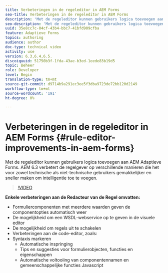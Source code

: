 ```yaml
---
title: Verbeteringen in de regeleditor in AEM Forms
seo-title: Verbeteringen in de regeleditor in AEM Forms
description: 'Met de regeleditor kunnen gebruikers logica toevoegen aan AEM Adaptieve Forms. AEM 6.3 verbetert de regelgever op verschillende manieren die het voor zowel technische als niet-technische gebruikers gemakkelijker en sneller maken om intelligentie toe te voegen. '
seo-description: 'Met de regeleditor kunnen gebruikers logica toevoegen aan AEM Adaptieve Forms. AEM 6.3 verbetert de regelgever op verschillende manieren die het voor zowel technische als niet-technische gebruikers gemakkelijker en sneller maken om intelligentie toe te voegen. '
uuid: 35e8cc7c-04cf-43b4-bbc7-41bfd909cfba
feature: Adaptieve Forms
topics: authoring
audience: author
doc-type: technical video
activity: use
version: 6.3,6.4,6.5.
discoiquuid: 51750b3f-1fda-43ae-b3ed-1eede83b19d5
topic: Beheer
role: Developer
level: Begin
translation-type: tm+mt
source-git-commit: d9714b9a291ec3ee5f3dba9723de72bb120d2149
workflow-type: tm+mt
source-wordcount: '191'
ht-degree: 0%

---
```



# Verbeteringen in de regeleditor in AEM Forms {#rule-editor-improvements-in-aem-forms}

Met de regeleditor kunnen gebruikers logica toevoegen aan AEM Adaptieve Forms. AEM 6.3 verbetert de regelgever op verschillende manieren die het voor zowel technische als niet-technische gebruikers gemakkelijker en sneller maken om intelligentie toe te voegen.

>[!VIDEO](https://video.tv.adobe.com/v/19653?quality=9&learn=on)

**Enkele verbeteringen aan de Redacteur van de Regel omvatten:**

* Formuliercomponenten met meerdere waarden geven de componentopties automatisch weer
* De mogelijkheid om een WSDL-webservice op te geven in de visuele editor
* De mogelijkheid om regels uit te schakelen
* Verbeteringen aan de code-editor, zoals:
* Syntaxis markeren
   * Automatische inspringing
   * Tips en suggesties voor formulierobjecten, functies en eigenschappen
   * Automatische voltooiing van componentennamen en gemeenschappelijke functies Javascript
